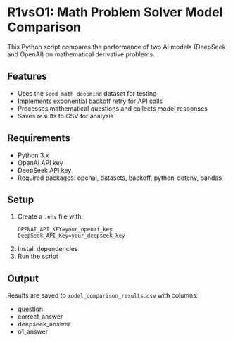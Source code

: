 # R1vsO1:  Math Problem Solver Model Comparison

This Python script compares the performance of two AI models (DeepSeek and OpenAI) on mathematical derivative problems.

## Features
- Uses the `seed_math_deepmind` dataset for testing
- Implements exponential backoff retry for API calls
- Processes mathematical questions and collects model responses
- Saves results to CSV for analysis

## Requirements
- Python 3.x
- OpenAI API key
- DeepSeek API key
- Required packages: openai, datasets, backoff, python-dotenv, pandas

## Setup
1. Create a `.env` file with:
    ```
    OPENAI_API_KEY=your_openai_key
    DeepSeek_API_Key=your_deepseek_key
    ```
2. Install dependencies
3. Run the script

## Output
Results are saved to `model_comparison_results.csv` with columns:
- question
- correct_answer
- deepseek_answer
- o1_answer

